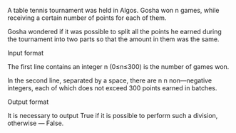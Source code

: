 A table tennis tournament was held in Algos. Gosha won n games, while receiving a certain number of points for each of them.

Gosha wondered if it was possible to split all the points he earned during the tournament into two parts so that the amount in them was the same.

Input format

The first line contains an integer n (0≤n≤300) is the number of games won.

In the second line, separated by a space, there are n
n non—negative integers, each of which does not exceed 300 points earned in batches.

Output format

It is necessary to output True if it is possible to perform such a division, otherwise — False.